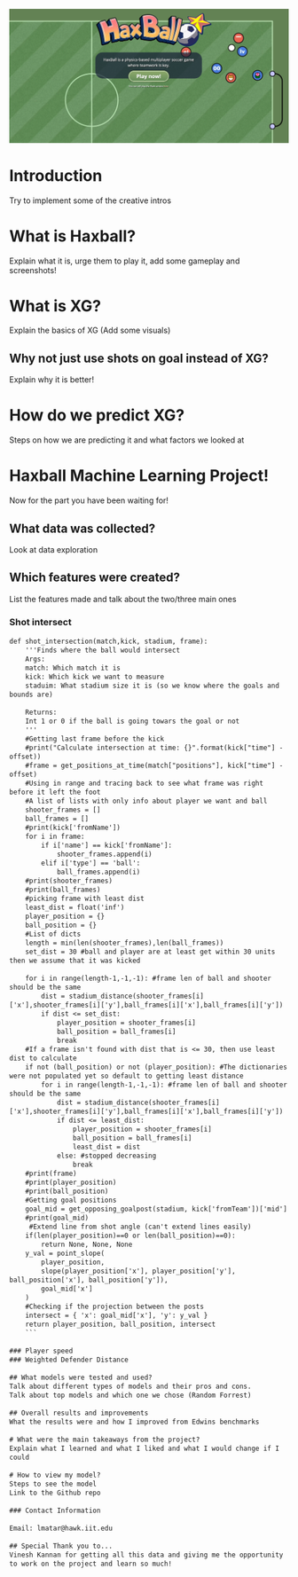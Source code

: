 ![Haxball!](/images/haxballtitle.png)

# Introduction
Try to implement some of the creative intros

# What is Haxball?
Explain what it is, urge them to play it, add some gameplay and screenshots!

# What is XG?
Explain the basics of XG (Add some visuals)

## Why not just use shots on goal instead of XG?
Explain why it is better!

# How do we predict XG?
Steps on how we are predicting it and what factors we looked at

# Haxball Machine Learning Project!
Now for the part you have been waiting for! 

## What data was collected?
Look at data exploration

## Which features were created?
List the features made and talk about the two/three main ones
### Shot intersect
```  
def shot_intersection(match,kick, stadium, frame):
    '''Finds where the ball would intersect
    Args:
    match: Which match it is
    kick: Which kick we want to measure
    staduim: What stadium size it is (so we know where the goals and bounds are)

    Returns:
    Int 1 or 0 if the ball is going towars the goal or not
    '''
    #Getting last frame before the kick 
    #print("Calculate intersection at time: {}".format(kick["time"] - offset))
    #frame = get_positions_at_time(match["positions"], kick["time"] - offset)
    #Using in range and tracing back to see what frame was right before it left the foot
    #A list of lists with only info about player we want and ball
    shooter_frames = []
    ball_frames = []
    #print(kick['fromName'])
    for i in frame:
        if i['name'] == kick['fromName']: 
            shooter_frames.append(i)  
        elif i['type'] == 'ball':
            ball_frames.append(i)
    #print(shooter_frames)
    #print(ball_frames)
    #picking frame with least dist
    least_dist = float('inf')
    player_position = {}
    ball_position = {}
    #List of dicts
    length = min(len(shooter_frames),len(ball_frames))
    set_dist = 30 #ball and player are at least get within 30 units then we assume that it was kicked
    
    for i in range(length-1,-1,-1): #frame len of ball and shooter should be the same
        dist = stadium_distance(shooter_frames[i]['x'],shooter_frames[i]['y'],ball_frames[i]['x'],ball_frames[i]['y'])
        if dist <= set_dist:
            player_position = shooter_frames[i]
            ball_position = ball_frames[i]
            break
    #If a frame isn't found with dist that is <= 30, then use least dist to calculate
    if not (ball_position) or not (player_position): #The dictionaries were not populated yet so default to getting least distance
        for i in range(length-1,-1,-1): #frame len of ball and shooter should be the same
            dist = stadium_distance(shooter_frames[i]['x'],shooter_frames[i]['y'],ball_frames[i]['x'],ball_frames[i]['y'])
            if dist <= least_dist:
                player_position = shooter_frames[i]
                ball_position = ball_frames[i]
                least_dist = dist
            else: #stopped decreasing
                break
    #print(frame)
    #print(player_position)
    #print(ball_position)
    #Getting goal positions
    goal_mid = get_opposing_goalpost(stadium, kick['fromTeam'])['mid']
    #print(goal_mid)
     #Extend line from shot angle (can't extend lines easily)
    if(len(player_position)==0 or len(ball_position)==0):
        return None, None, None
    y_val = point_slope(
        player_position,
        slope(player_position['x'], player_position['y'], ball_position['x'], ball_position['y']),
        goal_mid['x']
    )
    #Checking if the projection between the posts
    intersect = { 'x': goal_mid['x'], 'y': y_val }
    return player_position, ball_position, intersect 
    ```
    
### Player speed
### Weighted Defender Distance

## What models were tested and used?
Talk about different types of models and their pros and cons.
Talk about top models and which one we chose (Random Forrest)

## Overall results and improvements
What the results were and how I improved from Edwins benchmarks 

# What were the main takeaways from the project?
Explain what I learned and what I liked and what I would change if I could

# How to view my model?
Steps to see the model
Link to the Github repo

### Contact Information

Email: lmatar@hawk.iit.edu

## Special Thank you to...
Vinesh Kannan for getting all this data and giving me the opportunity to work on the project and learn so much!
